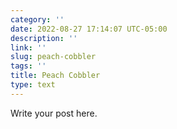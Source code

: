 ```yaml
---
category: ''
date: 2022-08-27 17:14:07 UTC-05:00
description: ''
link: ''
slug: peach-cobbler
tags: ''
title: Peach Cobbler
type: text
---
```

Write your post here.
